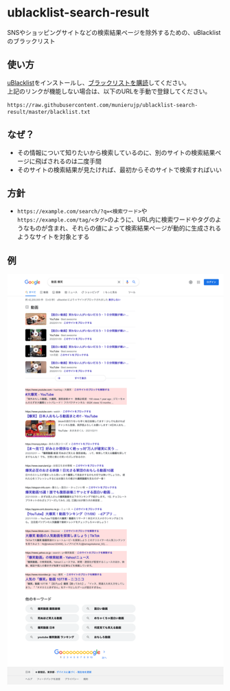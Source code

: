 # ublacklist-search-result

SNSやショッピングサイトなどの検索結果ページを除外するための、uBlacklistのブラックリスト

## 使い方

[uBlacklist](https://iorate.github.io/ublacklist/)をインストールし、[ブラックリストを購読](
https://iorate.github.io/ublacklist/subscribe?name=ublacklist-search-result&url=https%3A%2F%2Fraw.githubusercontent.com%2Fmunierujp%2Fublacklist-search-result%2Fmaster%2Fblacklist.txt)してください。\
上記のリンクが機能しない場合は、以下のURLを手動で登録してください。

```
https://raw.githubusercontent.com/munierujp/ublacklist-search-result/master/blacklist.txt
```

## なぜ？

- その情報について知りたいから検索しているのに、別のサイトの検索結果ページに飛ばされるのは二度手間
- そのサイトの検索結果が見たければ、最初からそのサイトで検索すればいい

## 方針

- `https://example.com/search/?q=<検索ワード>`や`https://example.com/tag/<タグ>`のように、URL内に検索ワードやタグのようなものが含まれ、それらの値によって検索結果ページが動的に生成されるようなサイトを対象とする

## 例

![example.png](meta/example.png)
